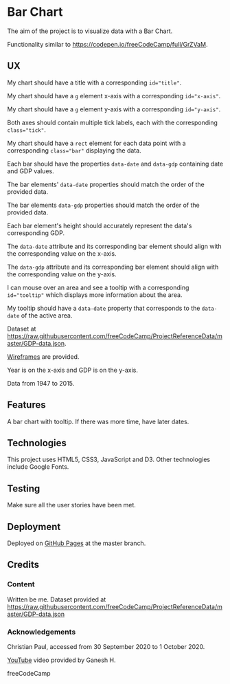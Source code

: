 # Bar Chart

The aim of the project is to visualize data with a Bar Chart.

Functionality similar to https://codepen.io/freeCodeCamp/full/GrZVaM.

## UX

My chart should have a title with a corresponding `id="title"`.

My chart should have a `g` element x-axis with a corresponding
`id="x-axis"`.

My chart should have a `g` element y-axis with a corresponding
`id="y-axis"`.

Both axes should contain multiple tick labels, each with the corresponding `class="tick"`.

My chart should have a `rect` element for each data point with a corresponding `class="bar"`
displaying the data.

Each bar should have the properties `data-date` and `data-gdp` containing date and GDP values.

The bar elements' `data-date` properties should match the order of the provided data.

The bar elements `data-gdp` properties should match the order of the provided data.

Each bar element's height should accurately represent the data's corresponding GDP.

The `data-date` attribute and its corresponding bar element should align with the corresponding
value on the x-axis.

The `data-gdp` attribute and its corresponding bar element should align with the corresponding
value on the y-axis.

I can mouse over an area and see a tooltip with a corresponding `id="tooltip"` which displays
more information about the area.

My tooltip should have a `data-date` property that corresponds to the `data-date` of the
active area.

Dataset at https://raw.githubusercontent.com/freeCodeCamp/ProjectReferenceData/master/GDP-data.json.

[Wireframes](wireframes/wireframe-bar-chart.png) are provided.

Year is on the x-axis and GDP is on the y-axis.

Data from 1947 to 2015.

## Features

A bar chart with tooltip.  If there was more time, have later dates.

## Technologies

This project uses HTML5, CSS3, JavaScript and D3.  Other technologies include Google Fonts.

## Testing

Make sure all the user stories have been met.

## Deployment

Deployed on [GitHub Pages](https://derektypist.github.io/bar-chart) at the master branch.

## Credits

### Content

Written be me.  Dataset provided at https://raw.githubusercontent.com/freeCodeCamp/ProjectReferenceData/master/GDP-data.json

### Acknowledgements

Christian Paul, accessed from 30 September 2020 to 1 October 2020.

[YouTube](https://www.youtube.com/watch?v=w5vxVj8g3cs) video provided by Ganesh H.

freeCodeCamp

